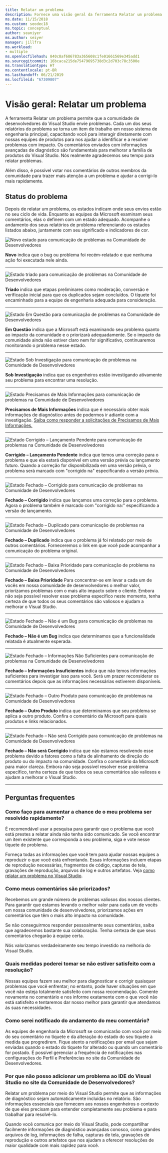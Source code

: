 ```yaml
---
title: Relatar um problema
description: Fornece uma visão geral da ferramenta Relatar um problema e inclui estados e definições de problemas
ms.date: 11/15/2018
ms.custom: seodec18
ms.topic: conceptual
author: seaniyer
ms.author: seiyer
manager: jillfra
ms.workload:
- multiple
ms.openlocfilehash: 840c8af686783a365608c1fe01661569e345add1
ms.sourcegitcommit: 16bcaca215de75479695738d3c2d703c78c3500e
ms.translationtype: HT
ms.contentlocale: pt-BR
ms.lasthandoff: 06/21/2019
ms.locfileid: "67309807"
---
```

# <a name="overview-report-a-problem"></a>Visão geral: Relatar um problema

A ferramenta Relatar um problema permite que a comunidade de desenvolvedores do Visual Studio envie problemas. Cada um dos seus relatórios do problema se torna um item de trabalho em nosso sistema de engenharia principal, capacitando você para interagir diretamente com nossas equipes de produtos para nos ajudar a identificar e a resolver problemas com impacto. Os comentários enviados com informações avançadas de diagnóstico são fundamentais para melhorar a família de produtos do Visual Studio. Nós realmente agradecemos seu tempo para relatar problemas.

Além disso, é possível votar nos comentários de outros membros da comunidade para trazer mais atenção a um problema e ajudar a corrigi-lo mais rapidamente.

## <a name="problem-status"></a>Status do problema

Depois de relatar um problema, os estados indicam onde seus envios estão no seu ciclo de vida. Enquanto as equipes da Microsoft examinam seus comentários, elas o definem com um estado adequado.  Acompanhe o andamento dos seus relatórios de problema referenciando os estados listados abaixo, juntamente com seu significado e indicadores de cor.

![Novo estado para comunicação de problemas na Comunidade de Desenvolvedores](../ide/media/ProblemStates/New.jpg)

**Novo** indica que o bug ou problema foi recém-relatado e que nenhuma ação foi executada nele ainda.

- - -

![Estado triado para comunicação de problemas na Comunidade de Desenvolvedores](../ide/media/ProblemStates/Triaged.jpg)

**Triado** indica que etapas preliminares como moderação, conversão e verificação inicial para que os duplicados sejam concluídos. O tíquete foi encaminhado para a equipe de engenharia adequada para consideração.

- - -

![Estado Em Questão para comunicação de problemas na Comunidade de Desenvolvedores](../ide/media/ProblemStates/UnderConsideration.jpg)

**Em Questão** indica que a Microsoft está examinando seu problema quanto ao impacto da comunidade e o priorizará adequadamente. Se o impacto da comunidade ainda não estiver claro nem for significativo, continuaremos monitorando o problema nesse estado.

- - -

![Estado Sob Investigação para comunicação de problemas na Comunidade de Desenvolvedores](../ide/media/ProblemStates/UnderInvestigation.jpg)

**Sob Investigação** indica que os engenheiros estão investigando ativamente seu problema para encontrar uma resolução.

- - -

![Estado Precisamos de Mais Informações para comunicação de problemas na Comunidade de Desenvolvedores](../ide/media/ProblemStates/NeedMoreInfo.jpg)

**Precisamos de Mais Informações** indica que é necessário obter mais informações de diagnóstico antes de podermos ir adiante com a investigação.  [Saiba como responder a solicitações de Precisamos de Mais Informações.](./how-to-report-a-problem-with-visual-studio.md#when-further-information-is-needed-need-more-info)

- - -

![Estado Corrigido – Lançamento Pendente para comunicação de problemas na Comunidade de Desenvolvedores](../ide/media/ProblemStates/FixedPendingRelease.jpg)

**Corrigido – Lançamento Pendente** indica que temos uma correção para o problema e que ela estará disponível em uma versão prévia ou lançamento futuro.  Quando a correção for disponibilizada em uma versão prévia, o problema será marcado com "corrigido na" especificando a versão prévia.

- - -

![Estado Fechado – Corrigido para comunicação de problemas na Comunidade de Desenvolvedores](../ide/media/ProblemStates/ClosedFixed.jpg)

**Fechado – Corrigido** indica que lançamos uma correção para o problema. Agora o problema também é marcado com "corrigido na:" especificando a versão de lançamento.

- - -

![Estado Fechado – Duplicado para comunicação de problemas na Comunidade de Desenvolvedores](../ide/media/ProblemStates/ClosedDuplicate.jpg)

**Fechado – Duplicado** indica que o problema já foi relatado por meio de outros comentários. Forneceremos o link em que você pode acompanhar a comunicação do problema original.

- - -

![Estado Fechado – Baixa Prioridade para comunicação de problema na Comunidade de Desenvolvedores](../ide/media/ProblemStates/ClosedLowerPriority.jpg)

**Fechado – Baixa Prioridade** Para concentrar-se em levar a cada um de vocês em nossa comunidade de desenvolvedores o melhor valor, priorizamos problemas com o mais alto impacto sobre o cliente. Embora não seja possível resolver esse problema específico neste momento, tenha certeza de que todos os seus comentários são valiosos e ajudam a melhorar o Visual Studio.

- - -

![Estado Fechado – Não é um Bug para comunicação de problemas na Comunidade de Desenvolvedores](../ide/media/ProblemStates/ClosedNotABug.jpg)

**Fechado – Não é um Bug** indica que determinamos que a funcionalidade relatada é atualmente esperada.

- - -

![Estado Fechado – Informações Não Suficientes para comunicação de problemas na Comunidade de Desenvolvedores](../ide/media/ProblemStates/ClosedNotEnoughInfo.jpg)

**Fechado – Informações Insuficientes** indica que não temos informações suficientes para investigar isso para você. Será um prazer reconsiderar os comentários depois que as informações necessárias estiverem disponíveis.

- - -

![Estado Fechado – Outro Produto para comunicação de problemas na Comunidade de Desenvolvedores](../ide/media/ProblemStates/ClosedOtherProduct.jpg)

**Fechado – Outro Produto** indica que determinamos que seu problema se aplica a outro produto. Confira o comentário da Microsoft para quais produtos e links relacionados.

- - -

![Estado Fechado – Não será Corrigido para comunicação de problemas na Comunidade de Desenvolvedores](../ide/media/ProblemStates/ClosedWontFix.jpg)

**Fechado – Não será Corrigido** indica que não estamos resolvendo esse problema devido a fatores como a falta de alinhamento de direção do produto ou do impacto na comunidade. Confira o comentário da Microsoft para maior clareza.  Embora não seja possível resolver esse problema específico, tenha certeza de que todos os seus comentários são valiosos e ajudam a melhorar o Visual Studio.

- - -

## <a name="faq"></a>Perguntas frequentes

### <a name="how-can-i-increase-the-chance-of-my-problem-getting-resolved-quickly"></a>Como faço para aumentar a chance de o meu problema ser resolvido rapidamente?

É recomendável usar a pesquisa para garantir que o problema que você está prestes a relatar ainda não tenha sido comunicado. Se você encontrar um item existente que corresponda a seu problema, siga e vote nesse tíquete de problema.

 Forneça todas as informações que você tem para ajudar nossas equipes a reproduzir o que você está enfrentando.  Essas informações incluem etapas de reprodução necessárias, fragmentos de código, capturas de tela, gravações de reprodução, arquivos de log e outros artefatos.  Veja [como relatar um problema no Visual Studio](./how-to-report-a-problem-with-visual-studio.md).

### <a name="how-is-my-feedback-prioritized"></a>Como meus comentários são priorizados?

Recebemos um grande número de problemas valiosos dos nossos clientes. Para garantir que estamos levando o melhor valor para cada um de vocês em nossa comunidade de desenvolvedores, priorizamos ações em comentários que têm o mais alto impacto na comunidade.

Se não conseguirmos responder pessoalmente seus comentários, saiba que agradecemos bastante sua colaboração. Tenha certeza de que seus comentários chegarão à equipe certa.

Nós valorizamos verdadeiramente seu tempo investido na melhoria do Visual Studio.

### <a name="what-actions-can-i-take-if-im-not-satisfied-with-the-resolution"></a>Quais medidas poderei tomar se não estiver satisfeito com a resolução?

Nossas equipes fazem seu melhor para diagnosticar e corrigir quaisquer problemas que você enfrentar; no entanto, pode haver situações em que você não esteja totalmente satisfeito com nossa recomendação. Comente novamente no comentário e nos informe exatamente com o que você não está satisfeito e tentaremos dar nosso melhor para garantir que atendamos às suas necessidades.

### <a name="how-will-i-get-notified-of-progress-on-my-feedback"></a>Como serei notificado do andamento do meu comentário?

As equipes de engenharia da Microsoft se comunicarão com você por meio do seu comentário no tíquete e da alteração do estado do seu tíquete à medida que progredirem. Fique atento a notificações por email que sejam enviadas quando o estado do tíquete for alterado ou quando um comentário for postado.  É possível gerenciar a frequência de notificações nas configurações do Perfil e Preferências no site da Comunidade de Desenvolvedores.

### <a name="why-cant-i-add-a-problem-for-visual-studio-ide-on-the-developer-community-website"></a>Por que não posso adicionar um problema ao IDE do Visual Studio no site da Comunidade de Desenvolvedores?

Relatar um problema por meio do Visual Studio permite que as informações de diagnóstico sejam automaticamente incluídas no relatório. São informações essenciais que fornecem aos nossos engenheiros o contexto de que eles precisam para entender completamente seu problema e para trabalhar para resolvê-lo.

Quando você comunica por meio do Visual Studio, pode compartilhar facilmente informações de diagnóstico avançadas conosco, como grandes arquivos de log, informações de falha, capturas de tela, gravações de reprodução e outros artefatos que nos ajudam a oferecer resoluções de maior qualidade com mais rapidez para você.

